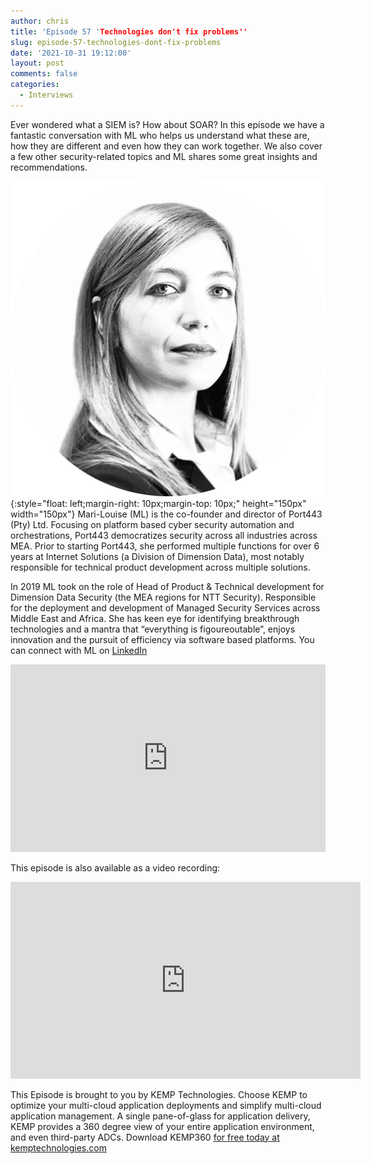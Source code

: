 ```yaml
---
author: chris
title: 'Episode 57 'Technologies don't fix problems''
slug: episode-57-technologies-dont-fix-problems
date: '2021-10-31 19:12:00'
layout: post
comments: false
categories:
  - Interviews
---
```


Ever wondered what a SIEM is? How about SOAR? In this episode we have a fantastic conversation with ML who helps us understand what these are, how they are different and even how they can work together. We also cover a few other security-related topics and ML shares some great insights and recommendations.

![ML](/images/uploads/2021/10/ml.png){:style="float: left;margin-right: 10px;margin-top: 10px;" height="150px" width="150px"} Mari-Louise (ML) is the co-founder and director of Port443 (Pty) Ltd.
Focusing on platform based cyber security automation and orchestrations, Port443 democratizes security across all industries across MEA. Prior to starting Port443, she performed multiple functions for over 6 years at Internet Solutions (a Division of Dimension Data), most notably responsible for technical product development across multiple solutions.

In 2019 ML took on the role of Head of Product & Technical development for Dimension Data Security (the MEA regions for NTT Security). Responsible for the deployment and development of Managed Security Services across Middle East and Africa. She has keen eye for identifying breakthrough technologies and a mantra that “everything is figoureoutable”, enjoys innovation and the pursuit of efficiency via software based platforms. You can connect with ML on [LinkedIn](https://www.linkedin.com/in/mari-louise-labuschagne-90140568/)

<p><iframe width="100%" height="300" scrolling="no" frameborder="no" allow="autoplay" src="https://w.soundcloud.com/player/?url=https%3A//api.soundcloud.com/tracks/1151602438&color=%23ff5500&auto_play=false&hide_related=false&show_comments=true&show_user=true&show_reposts=false&show_teaser=true&visual=true"></iframe></p>

This episode is also available as a video recording:

<p><iframe width="560" height="315" src="https://www.youtube.com/embed/f9qGDttpCKg" title="YouTube video player" frameborder="0" allow="accelerometer; autoplay; clipboard-write; encrypted-media; gyroscope; picture-in-picture" allowfullscreen></iframe></p>

This Episode is brought to you by KEMP Technologies. Choose KEMP to optimize your multi-cloud application deployments and simplify multi-cloud application management. A single pane-of-glass for application delivery, KEMP provides a 360 degree view of your entire application environment, and even third-party ADCs. Download KEMP360 [for free today at kemptechnologies.com](https://kempte.ch/2MYXjew)
